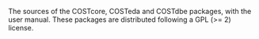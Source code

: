 The sources of the COSTcore, COSTeda and COSTdbe packages, with the user manual.
These packages are distributed following a GPL (>= 2) license.
